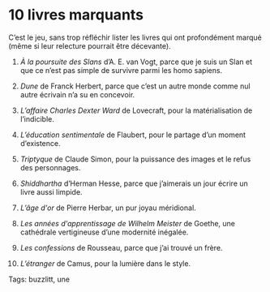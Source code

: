 # 10 livres marquants

C’est le jeu, sans trop réfléchir lister les livres qui ont profondément marqué (même si leur relecture pourrait être décevante).

1. *À la poursuite des Slans* d’A. E. van Vogt, parce que je suis un Slan et que ce n’est pas simple de survivre parmi les homo sapiens.

2. *Dune* de Franck Herbert, parce que c’est un autre monde comme nul autre écrivain n’a su en concevoir.

3. *L’affaire Charles Dexter Ward* de Lovecraft, pour la matérialisation de l’indicible.

4. *L’éducation sentimentale* de Flaubert, pour le partage d’un moment d’existence.

5. *Triptyque* de Claude Simon, pour la puissance des images et le refus des personnages.

6. *Shiddhartha* d’Herman Hesse, parce que j’aimerais un jour écrire un livre aussi limpide.

7. *L’âge d'or* de Pierre Herbar, un pur joyau méridional.

8. *Les années d'apprentissage de Wilhelm Meister* de Goethe, une cathédrale vertigineuse d’une modernité inégalée.

9. *Les confessions* de Rousseau, parce que j’ai trouvé un frère.

10. *L’étranger* de Camus, pour la lumière dans le style.

Tags: buzzlitt, une